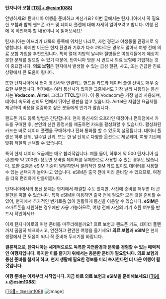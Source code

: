 **탄자니아 보험 [[TG💪+ @esim1088](https://t.me/s/esim1088)]**

안녕하세요! 탄자니아 여행을 준비하고 계신가요? 이번 글에서는 탄자니아에서 꼭 필요한 보험과 함께 핸드폰 카드 및 데이터 플랜에 대해 자세히 알아보려고 합니다. 여행 전에 꼭 확인해야 할 내용이니 꼭 읽어보세요!

탄자니아는 아프리카 대륙의 동쪽에 위치한 나라로, 자연 경관과 야생동물 관광지로 유명합니다. 하지만 이곳은 현지 환경과 기후가 다소 까다로운 경우도 많아서 여행 전에 의료 보험 가입을 추천드립니다. 특히 열대 지방의 날씨와 질병들은 여행객들에게 예상치 못한 문제를 일으킬 수 있기 때문에, 탄자니아 방문 시 반드시 의료 보험에 가입하는 것이 중요합니다. **의료 보험**은 현지에서 발생할 수 있는 급성 질환, 사고, 또는 긴급한 진료 상황에서 큰 도움이 됩니다.

또한 탄자니아에서 현지 통신사와 연결되는 핸드폰 카드와 데이터 플랜 선택도 매우 중요한 부분입니다. 현지에는 여러 통신사가 있지만 그중에서도 가장 널리 사용되는 통신사는 **Vodacom**, **Airtel**, 그리고 **TTCL**입니다. 이 중 Vodacom은 가장 널리 사용되며, 데이터 속도와 신뢰도 면에서 뛰어난 평판을 얻고 있습니다. Airtel은 저렴한 요금제를 제공하여 비용을 절감하고 싶은 분들에게 인기가 많습니다.

핸드폰 카드 등록 방법은 간단합니다. 현지 통신사의 오프라인 매장이나 편의점에서 카드를 구매한 후, 본인의 신원 증명서를 제출하면 카드를 활성화할 수 있습니다. 활성화된 카드는 바로 데이터 플랜을 구매하거나 전화 통화를 할 수 있도록 설정됩니다. 데이터 플랜은 하루 단위, 일주일 단위, 또는 한 달 단위로 다양한 옵션으로 제공되며, 여행 기간에 맞춰 적절히 선택할 수 있습니다.

특히 현지 데이터 요금제는 매우 합리적입니다. 예를 들어, 하루에 약 500 탄자니아 실링(한화 약 200원) 정도면 모바일 데이터를 무제한으로 사용할 수 있는 경우도 많습니다. 또한 요즘은 eSIM 기술이 발달하면서 물리적인 SIM 카드 없이도 데이터를 사용할 수 있는 선택지가 늘어나고 있습니다. eSIM은 출국 전에 미리 준비할 수 있으므로, 여정을 더욱 편리하게 만들어줍니다.

탄자니아에서의 통신 문제는 현지에서 해결할 수도 있지만, 사전에 준비를 해두면 더 큰 불편을 피할 수 있습니다. 특히 eSIM을 이용하면 출국 전에 필요한 모든 것을 준비할 수 있어, 현지에서 추가적인 번거로움 없이 원활하게 통신을 이용할 수 있습니다. **eSIM**은 스마트폰을 지원하는 경우에만 사용 가능하므로, 여행 전에 자신의 기기 호환 여부를 반드시 확인하세요.

이제 탄자니아로의 여행 준비를 마무리해볼까요? 의료 보험과 핸드폰 카드, 데이터 플랜까지 꼼꼼히 체크하시고, 안전하고 편안한 여행을 즐기세요! **의료 보험**과 **eSIM**은 현지 생활에서 큰 도움이 되니 꼭 준비해 두시기를 바랍니다. 

**결론적으로, 탄자니아는 세계적으로도 독특한 자연환경과 문화를 경험할 수 있는 매력적인 여행지입니다. 하지만 이를 즐기기 위해서는 충분한 준비가 필요합니다. 의료 보험과 통신 준비를 철저히 하고, 현지 생활에 필요한 정보를 미리 숙지한다면 더 나은 여행이 될 것입니다.**

**여행 준비는 이제부터 시작입니다. 지금 바로 의료 보험과 eSIM을 준비해보세요! [[TG💪+ @esim1088](https://t.me/s/esim1088)]**

[[TG💪+ @esim1088](https://t.me/s/esim1088) ![Image](https://i.postimg.cc/Y0z9fWf4/image.png)]